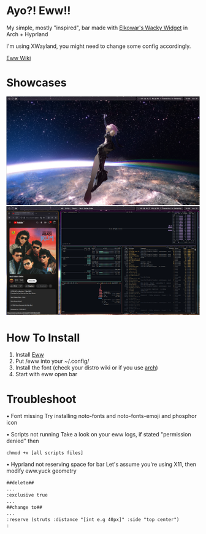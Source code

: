 # Ayo?! Eww!!

My simple, mostly "inspired", bar made with [Elkowar's Wacky Widget](https://github.com/elkowar/eww/) in Arch + Hyprland

I'm using XWayland, you might need to change some config accordingly.

[Eww Wiki](https://elkowar.github.io/eww/)

# Showcases
<img src="picture.png">
<img src="showcase.png">

# How To Install

  1. Install [Eww](https://github.com/elkowar/eww/)
  2. Put /eww into your ~/.config/
  3. Install the font (check your distro wiki or if you use [arch](https://wiki.archlinux.org/title/Fonts#Manual_installation))
  4. Start with eww open bar

# Troubleshoot

• Font missing
Try installing noto-fonts and noto-fonts-emoji and phosphor icon

• Scripts not running
Take a look on your eww logs, if stated "permission denied" then
```
chmod +x [all scripts files]
```

• Hyprland not reserving space for bar
Let's assume you're using X11, then modify eww.yuck geometry
```
##delete##
...
:exclusive true
...
##change to##
...
:reserve (struts :distance "[int e.g 40px]" :side "top center")
:
```
